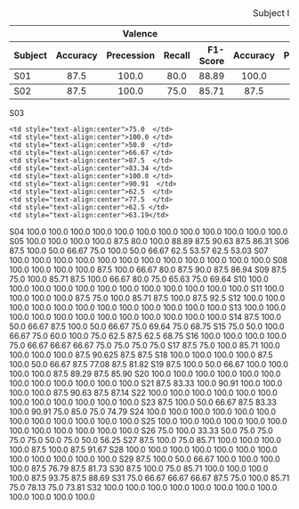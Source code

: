<div class="block-language-tx"><table>
<caption id="prototypetable">Subject Independent</caption>
<thead>
<tr>
<th></th>
<th style="text-align:center" colspan="4">Valence</th>
<th style="text-align:center" colspan="4">Arousal</th>
<th style="text-align:center" colspan="4">4-Types of emotions</th>
</tr>
<tr>
<th>Subject</th>
<th style="text-align:center">Accuracy</th>
<th style="text-align:right">Precession</th>
<th style="text-align:right">Recall</th>
<th style="text-align:right">F1-Score</th>
<th style="text-align:center">Accuracy</th>
<th style="text-align:right">Precession</th>
<th style="text-align:right">Recall</th>
<th style="text-align:right">F1-Score</th>
<th style="text-align:center">Accuracy</th>
<th style="text-align:right">Precession</th>
<th style="text-align:right">Recall</th>
<th style="text-align:right">F1-Score</th>
    </tr>
    </thead>
    <tbody>
    <tr>
    <td>S01</td>
    <td style="text-align:center">87.5</td>
    <td style="text-align:center">100.0</td>
    <td style="text-align:center">80.0</td>
    <td style="text-align:center">88.89</td>
    <td style="text-align:center">100.0</td>
    <td style="text-align:center">100.0</td>
    <td style="text-align:center">100.0</td>
    <td style="text-align:center">100.0</td>
    <td style="text-align:center">87.5</td>
    <td style="text-align:center">81.25</td>
    <td style="text-align:center">87.5</td>
    <td style="text-align:center">3.33</td>
    </tr>
    </tbody>
    <tbody>
    <tr>
<td>S02</td>
        <td style="text-align:center">87.5	</td>
        <td style="text-align:center">100.0	</td>
        <td style="text-align:center">75.0	</td>
        <td style="text-align:center">85.71	</td>	
        <td style="text-align:center">87.5	</td>
        <td style="text-align:center">83.33	</td>
        <td style="text-align:center">100.0	</td>
        <td style="text-align:center">90.91	</td>  
        <td style="text-align:center">75.0	</td>
        <td style="text-align:center">87.5	</td>
        <td style="text-align:center">75.0 </td>
        <td style="text-align:center">75.83</td>
</tr>
</tbody>
</table>
</div>

<td>S03</td>

	<td style="text-align:center">75.0	</td>
    <td style="text-align:center">100.0	</td>
    <td style="text-align:center">50.0	</td>
    <td style="text-align:center">66.67	</td>	
    <td style="text-align:center">87.5	</td>
    <td style="text-align:center">83.34	</td>
    <td style="text-align:center">100.0	</td>
    <td style="text-align:center">90.91	 </td> 
    <td style="text-align:center">62.5	</td>
    <td style="text-align:center">77.5	</td>
    <td style="text-align:center">62.5 </td>
    <td style="text-align:center">63.19</td>
</tr>


S04	100.0	100.0	100.0	100.0		100.0	100.0	100.0	100.0	  100.0	100.0	100.0 100.0
S05	100.0	100.0	100.0	100.0		87.5	80.0	100.0	88.89	  87.5 90.63	87.5 86.31
S06	87.5	100.0	50.0	66.67		75.0	100.0	50.0	66.67   62.5	53.57	62.5 53.03
S07	100.0	100.0	100.0	100.0		100.0	100.0	100.0	100.0   100.0	100.0	100.0 100.0
S08	100.0	100.0	100.0	100.0		87.5	100.0	66.67	80.0    87.5	90.0	87.5 86.94
S09	87.5	75.0	100.0	85.71		87.5	100.0	66.67	80.0    75.0	65.63	75.0 69.64
S10	100.0	100.0	100.0	100.0		100.0	100.0	100.0	100.0   100.0	100.0	100.0 100.0
S11	100.0	100.0	100.0	100.0		87.5	75.0	100.0	85.71   87.5	100.0	87.5 92.5
S12	100.0	100.0	100.0	100.0		100.0	100.0	100.0	100.0	  100.0	100.0	100.0 100.0
S13	100.0	100.0	100.0	100.0		100.0	100.0	100.0	100.0	  100.0	100.0	100.0 100.0
S14	87.5	100.0	50.0	66.67		87.5	100.0	50.0 66.67    75.0	69.64	75.0 68.75
S15	75.0	50.0	100.0	66.67		75.0	60.0	100.0	75.0	  62.5	87.5	62.5 68.75
S16	100.0	100.0	100.0	100.0		75.0	66.67	66.67	66.67	  75.0	75.0	75.0 75.0
S17	87.5	75.0	100.0	85.71		100.0	100.0	100.0	100.0	  87.5	90.625	87.5 87.5
S18	100.0	100.0	100.0	100.0		87.5	100.0	50.0	66.67	  87.5	77.08	87.5 81.82
S19	87.5	100.0	50.0	66.67		100.0	100.0	100.0	100.0	  87.5	89.29	87.5 85.90
S20	100.0	100.0	100.0	100.0		100.0	100.0	100.0	100.0	  100.0	100.0	100.0 100.0
S21	87.5	83.33	100.0	90.91		100.0	100.0	100.0	100.0	  87.5	90.63	87.5 87.14
S22	100.0	100.0	100.0	100.0		100.0	100.0	100.0 100.0		100.0	100.0	100.0 100.0
S23	87.5	100.0	50.0	66.67		87.5	83.33	100.0	90.91   75.0	85.0	75.0 74.79
S24	100.0	100.0	100.0	100.0		100.0	100.0	100.0	100.0	  100.0	100.0	100.0 100.0
S25	100.0	100.0	100.0	100.0		100.0	100.0	100.0	100.0	  100.0	100.0	100.0 100.0
S26	75.0	100.0	33.33	50.0		75.0	75.0	75.0	75.0	  50.0	75.0	50.0 56.25
S27	87.5	100.0	75.0	85.71		100.0	100.0	100.0	100.0	  87.5	100.0	87.5 91.67
S28	100.0	100.0	100.0	100.0		100.0	100.0	100.0	100.0	  100.0	100.0	100.0 100.0
S29	87.5	100.0	50.0	66.67		100.0	100.0	100.0 100.0		87.5 76.79	87.5 81.73
S30	87.5	100.0	75.0	85.71		100.0	100.0	100.0	100.0	  87.5	93.75	87.5 88.69
S31	75.0	66.67	66.67	66.67		87.5	75.0	100.0	85.71   75.0	78.13	75.0 73.81
S32	100.0	100.0	100.0	100.0		100.0	100.0	100.0	100.0   100.0	100.0	100.0 100.0
